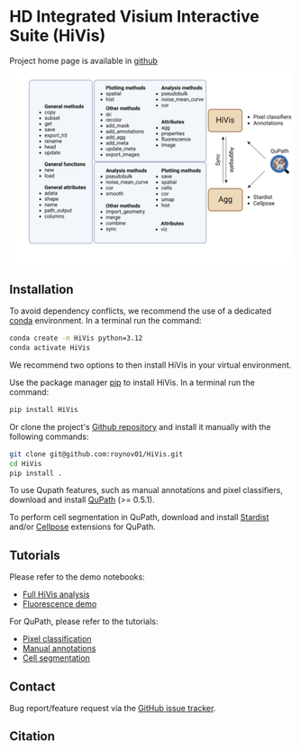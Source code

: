 # HD Integrated Visium Interactive Suite (HiVis)
Project home page is available in [github](https://github.com/roynov01/HiVis)
![](../HiVis.png)

## Installation

To avoid dependency conflicts, we recommend the use of a 
dedicated 
[conda](https://docs.conda.io/projects/conda/en/latest/user-guide/tasks/manage-environments.html) 
environment.  In a terminal run the command:

```bash
conda create -n HiVis python=3.12
conda activate HiVis
```

We recommend two options to then install HiVis in your virtual environment.

Use the package manager [pip](https://pip.pypa.io/en/stable/) to install HiVis. 
In a terminal run the command:

```bash
pip install HiVis
```

Or clone the project's [Github repository](https://github.com/roynov01/HiVis) 
and install it manually with the following commands:

```bash
git clone git@github.com:roynov01/HiVis.git
cd HiVis
pip install .
```

To use Qupath features, such as manual annotations and pixel classifiers, download and install 
[QuPath](https://qupath.github.io/) (>= 0.5.1).

To perform cell segmentation in QuPath, download and install [Stardist](https://github.com/qupath/qupath-extension-stardist) 
and/or [Cellpose](https://github.com/BIOP/qupath-extension-cellpose) extensions for QuPath.


## Tutorials
Please refer to the demo notebooks:
* [Full HiVis analysis](https://github.com/roynov01/HiVis/blob/main/tutorials/HiVis_tutorial.ipynb)
* [Fluorescence demo](https://github.com/roynov01/HiVis/blob/main/tutorials/HiVis_fluorescence_tutorial.ipynb)

For QuPath, please refer to the tutorials:
* [Pixel classification]()
* [Manual annotations]()
* [Cell segmentation]()


## Contact
Bug report/feature request via the [GitHub issue tracker](https://github.com/roynov01/HiVis/issues).

## Citation

